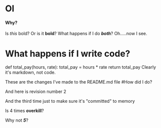 # OI
#### Why?
Is *this* bold?  Or is it **bold**?
What happens if I do ***both***?
Oh.....now I see.
# What happens if I write code?
def total_pay(hours, rate):
    total_pay = hours * rate
    return total_pay
Clearly it's markdown, not code.

These are the changes I've made to the README.md file
#How did I do?

And here is revision number 2

And the third time just to make sure it's "committed" to memory

Is 4 times **overkill**?

Why not ***5***?

